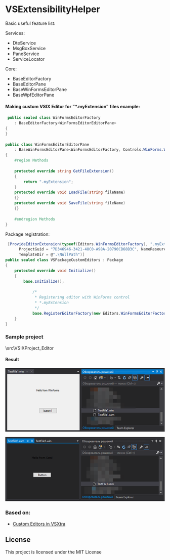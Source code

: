 # VSExtensibilityHelper

Basic useful feature list:

Services:

 * DteService
 * MsgBoxService
 * PaneService
 * ServiceLocator
 
 Core:
 
 * BaseEditorFactory
 * BaseEditorPane
 * BaseWinFormsEditorPane
 * BaseWpfEditorPane
 
#### Making custom VSIX Editor for "*.myExtension" files example:

```c#
 public sealed class WinFormsEditorFactory 
 	: BaseEditorFactory<WinFormsEditorEditorPane>
{
}

public class WinFormsEditorEditorPane 
	: BaseWinFormsEditorPane<WinFormsEditorFactory, Controls.WinForms.WinFormUserControl>
{
	#region Methods

    protected override string GetFileExtension()
    {
    	return ".myExtension";
    }
    protected override void LoadFile(string fileName)
    {}
	protected override void SaveFile(string fileName)
    {}    

    #endregion Methods
}
```

Package registration:

```c#
 [ProvideEditorExtension(typeof(Editors.WinFormsEditorFactory), ".myExtension", 50,
      ProjectGuid = "7D346946-3421-48C0-A98A-20790CB68B3C", NameResourceID = 133,
      TemplateDir = @".\NullPath")]
public sealed class VSPackageCustomEditors : Package
{
 	protected override void Initialize()
	{
        base.Initialize();

            /*
             * Registering editor with WinForms control
             * *.myExtension
             */
            base.RegisterEditorFactory(new Editors.WinFormsEditorFactory()); 
    }
}
```
### Sample project
 \src\VSIXProject_Editor

#### Result
![image](https://github.com/d-kochanzhi/VSExtensibilityHelper/raw/master/resources/2017-10-13_16-48-58.png)

![image](https://github.com/d-kochanzhi/VSExtensibilityHelper/raw/master/resources/2017-10-13_16-49-43.png)

### Based on:

 * [Custom Editors in VSXtra](http://dotneteers.net/blogs/divedeeper/archive/2008/09/01/LearnVSXNowPart30.aspx)
 
## License

This project is licensed under the MIT License